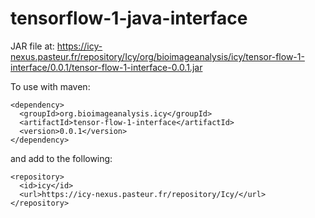 # tensorflow-1-java-interface

JAR file at: https://icy-nexus.pasteur.fr/repository/Icy/org/bioimageanalysis/icy/tensor-flow-1-interface/0.0.1/tensor-flow-1-interface-0.0.1.jar

To use with maven:

```
<dependency>
  <groupId>org.bioimageanalysis.icy</groupId>
  <artifactId>tensor-flow-1-interface</artifactId>
  <version>0.0.1</version>
</dependency>
```

and add to </repositories> the following:

```
<repository>
  <id>icy</id>
  <url>https://icy-nexus.pasteur.fr/repository/Icy/</url>
</repository>
```

